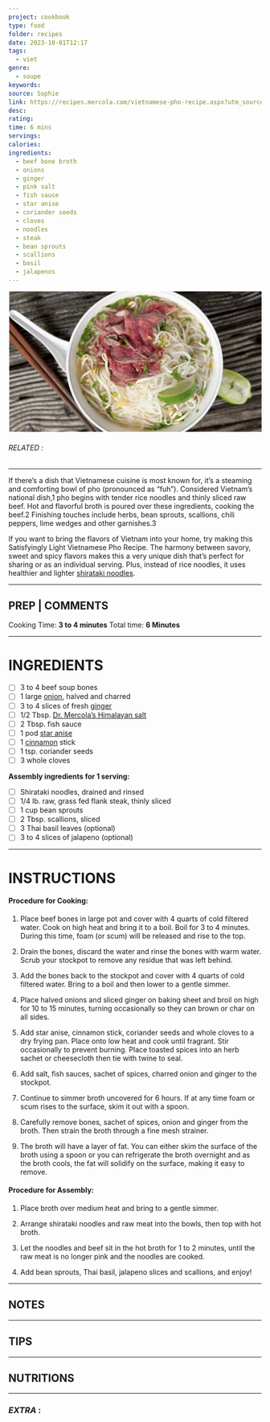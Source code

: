 ```yaml
---
project: cookbook
type: food
folder: recipes
date: 2023-10-01T12:17
tags:
  - viet
genre:
  - soupe
keywords: 
source: Sophie
link: https://recipes.mercola.com/vietnamese-pho-recipe.aspx?utm_source=dnl&utm_medium=email&utm_content=art2&utm_campaign=20180325Z1_UCM&et_cid=DM200262&et_rid=256822028
desc: 
rating: 
time: 6 mins
servings: 
calories: 
ingredients:
  - beef bone broth
  - onions
  - ginger
  - pink salt
  - fish sauce
  - star anise
  - coriander seeds
  - cloves
  - noodles
  - steak
  - bean sprouts
  - scallions
  - basil
  - jalapenos
---
```


![IMAGE](image_584.png)

###### *RELATED* : 
---
If there’s a dish that Vietnamese cuisine is most known for, it’s a steaming and comforting bowl of pho (pronounced as “fuh”). Considered Vietnam’s national dish,1 pho begins with tender rice noodles and thinly sliced raw beef. Hot and flavorful broth is poured over these ingredients, cooking the beef.2 Finishing touches include herbs, bean sprouts, scallions, chili peppers, lime wedges and other garnishes.3

If you want to bring the flavors of Vietnam into your home, try making this Satisfyingly Light Vietnamese Pho Recipe. The harmony between savory, sweet and spicy flavors makes this a very unique dish that’s perfect for sharing or as an individual serving. Plus, instead of rice noodles, it uses healthier and lighter [shirataki noodles](https://articles.mercola.com/sites/articles/archive/2016/05/23/shirataki-noodles-high-fiber-food.aspx).

---
## PREP | COMMENTS

Cooking Time: **3 to 4 minutes** Total time: **6 Minutes**

---
# INGREDIENTS

- [ ] 3 to 4 beef soup bones
- [ ] 1 large [onion](https://foodfacts.mercola.com/onion.html), halved and charred
- [ ] 3 to 4 slices of fresh [ginger](https://foodfacts.mercola.com/ginger.html)
- [ ] 1/2 Tbsp. [Dr. Mercola’s Himalayan salt](https://products.mercola.com/himalayan-salt/)
- [ ] 2 Tbsp. fish sauce
- [ ] 1 pod [star anise](https://articles.mercola.com/herbs-spices/star-anise.aspx)
- [ ] 1 [cinnamon](https://articles.mercola.com/herbs-spices/cinnamon.aspx) stick
- [ ] 1 tsp. coriander seeds
- [ ] 3 whole cloves
    
**Assembly ingredients for 1 serving:**

- [ ] Shirataki noodles, drained and rinsed
- [ ] 1/4 lb. raw, grass fed flank steak, thinly sliced
- [ ] 1 cup bean sprouts
- [ ] 2 Tbsp. scallions, sliced
- [ ] 3 Thai basil leaves (optional)
- [ ] 3 to 4 slices of jalapeno (optional)

---
# INSTRUCTIONS

#### Procedure for Cooking:  

1. Place beef bones in large pot and cover with 4 quarts of cold filtered water. Cook on high heat and bring it to a boil. Boil for 3 to 4 minutes. During this time, foam (or scum) will be released and rise to the top.
    
2. Drain the bones, discard the water and rinse the bones with warm water. Scrub your stockpot to remove any residue that was left behind.
    
3. Add the bones back to the stockpot and cover with 4 quarts of cold filtered water. Bring to a boil and then lower to a gentle simmer.
    
4. Place halved onions and sliced ginger on baking sheet and broil on high for 10 to 15 minutes, turning occasionally so they can brown or char on all sides.
    
5. Add star anise, cinnamon stick, coriander seeds and whole cloves to a dry frying pan. Place onto low heat and cook until fragrant. Stir occasionally to prevent burning. Place toasted spices into an herb sachet or cheesecloth then tie with twine to seal.
    
6. Add salt, fish sauces, sachet of spices, charred onion and ginger to the stockpot.
    
7. Continue to simmer broth uncovered for 6 hours. If at any time foam or scum rises to the surface, skim it out with a spoon.
    
8. Carefully remove bones, sachet of spices, onion and ginger from the broth. Then strain the broth through a fine mesh strainer.
    
9. The broth will have a layer of fat. You can either skim the surface of the broth using a spoon or you can refrigerate the broth overnight and as the broth cools, the fat will solidify on the surface, making it easy to remove.
    
#### **Procedure for Assembly:**

1. Place broth over medium heat and bring to a gentle simmer.
    
2. Arrange shirataki noodles and raw meat into the bowls, then top with hot broth.
    
3. Let the noodles and beef sit in the hot broth for 1 to 2 minutes, until the raw meat is no longer pink and the noodles are cooked.
    
4. Add bean sprouts, Thai basil, jalapeno slices and scallions, and enjoy!

---
## NOTES



---
## TIPS



---
## NUTRITIONS



---
### *EXTRA* :



